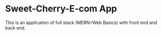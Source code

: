 # Sweet-Cherry-E-com App
This is an application of full stack (MERN+Web Basics) with front end and back end.
